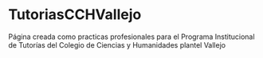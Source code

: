 # TutoriasCCHVallejo
Página creada como practicas profesionales para el Programa Institucional de Tutorías del Colegio de Ciencias y Humanidades plantel Vallejo
